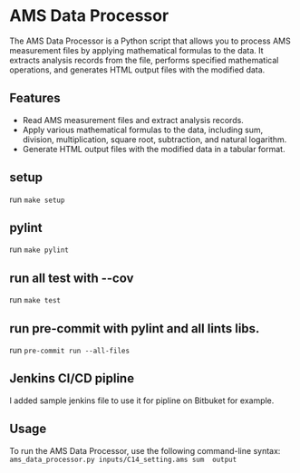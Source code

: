 # AMS Data Processor

The AMS Data Processor is a Python script that allows you to process AMS measurement files by applying mathematical formulas to the data. It extracts analysis records from the file, performs specified mathematical operations, and generates HTML output files with the modified data.

## Features

- Read AMS measurement files and extract analysis records.
- Apply various mathematical formulas to the data, including sum, division, multiplication, square root, subtraction, and natural logarithm.
- Generate HTML output files with the modified data in a tabular format.

## setup
run `make setup`

## pylint
run `make pylint`

## run all test with --cov
run `make test`

## run pre-commit with pylint and all  lints libs.
run `pre-commit run --all-files`


## Jenkins CI/CD pipline
I added sample jenkins file to use it for pipline on Bitbuket for example.
## Usage

To run the AMS Data Processor, use the following command-line syntax:
`ams_data_processor.py inputs/C14_setting.ams sum  output`